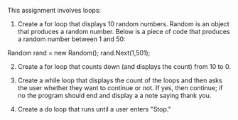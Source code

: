 This assignment involves loops:

1. Create a for loop that displays 10 random numbers. Random is an object that produces a random number. Below is a piece of code that produces a random number between 1 and 50:

Random rand = new Random();
rand.Next(1,501);

2. Create a for loop that counts down (and displays the count) from 10 to 0.

3. Create a while loop that displays the count of the loops and then asks the user whether they want to continue or not. If yes, then continue; if no the program should end and display a a note saying thank you.

4. Create a do loop that runs until a user enters "Stop."